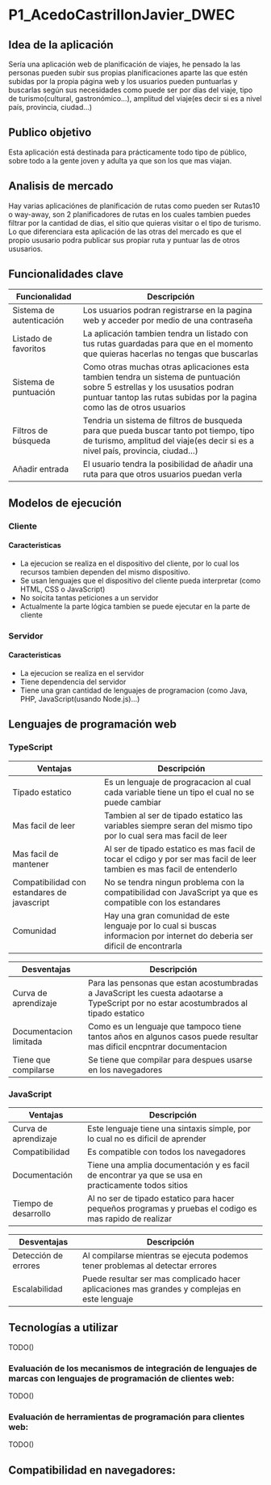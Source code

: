 # P1_AcedoCastrillonJavier_DWEC

## Idea de la aplicación
Sería una aplicación web de planificación de viajes, he pensado la las personas pueden subir sus propias planificaciones aparte las que estén subidas por la propia página web y los usuarios pueden puntuarlas y buscarlas según sus necesidades como puede ser por días del viaje, tipo de turismo(cultural, gastronómico…), amplitud del viaje(es decir si es a nivel país, provincia, ciudad…)

## Publico objetivo
Esta aplicación está destinada para prácticamente todo tipo de público, sobre todo a la gente joven y adulta ya que son los que mas viajan.

## Analisis de mercado
Hay varias aplicaciónes de planificación de rutas como pueden ser Rutas10 o way-away, son 2 planificadores de rutas en los cuales tambien puedes filtrar por la cantidad de dias, el sitio que quieras visitar o el tipo de turismo. Lo que diferenciara esta aplicación de las otras del mercado es que el propio ususario podra publicar sus propiar ruta y puntuar las de otros ususarios.

## Funcionalidades clave
| Funcionalidad            | Descripción                                                                                                                                                                                           |
|--------------------------|-------------------------------------------------------------------------------------------------------------------------------------------------------------------------------------------------------|
| Sistema de autenticación | Los usuarios podran registrarse en la pagina web y acceder por medio de una contraseña                                                                                                                |
| Listado de favoritos     | La aplicación tambien tendra un listado con tus rutas guardadas para que en el momento que quieras hacerlas no tengas que buscarlas                                                                   |
| Sistema de puntuación    | Como otras muchas otras aplicaciones esta tambien tendra un sistema de puntuación sobre 5 estrellas y los ususatios podran puntuar tantop las rutas subidas por la pagina como las de otros usuarios  |
| Filtros de búsqueda      | Tendria un sistema de filtros de busqueda para que pueda buscar tanto pot tiempo, tipo de turismo, amplitud del viaje(es decir si es a nivel país, provincia, ciudad…)                                |
| Añadir entrada           | El usuario tendra la posibilidad de añadir una ruta para que otros usuarios puedan verla                                                                                                              |

## Modelos de ejecución
### Cliente
#### Caracteristicas
- La ejecucion se realiza en el dispositivo del cliente, por lo cual los recursos tambien dependen del mismo dispositivo.
- Se usan lenguajes que el dispositivo del cliente pueda interpretar (como HTML, CSS o JavaScript)
- No soicita tantas peticiones a un servidor
- Actualmente la parte lógica tambien se puede ejecutar en la parte de cliente

### Servidor
#### Caracteristicas
- La ejecucion se realiza en el servidor
- Tiene dependencia del servidor
- Tiene una gran cantidad de lenguajes de programacion (como Java, PHP, JavaScript(usando Node.js)...)


## Lenguajes de programación web 
### TypeScript
| Ventajas                                    | Descripción                                                                                                                  |
|---------------------------------------------|------------------------------------------------------------------------------------------------------------------------------|
| Tipado estatico                             | Es un lenguaje de progracacion al cual cada variable tiene un tipo el cual no se puede cambiar                               |
| Mas facil de leer                           | Tambien al ser de tipado estatico las variables siempre seran del mismo tipo por lo cual sera mas facil de leer              |
| Mas facil de mantener                       | Al ser de tipado estatico es mas facil de tocar el cdigo y por ser mas facil de leer tambien es mas facil de entenderlo      |
| Compatibilidad con estandares de javascript | No se tendra ningun problema con la compatibilidad con JavaScript ya que es compatible con los estandares                    |
| Comunidad                                   | Hay una gran comunidad de este lenguaje por lo cual si buscas informacion por internet do deberia ser dificil de encontrarla |

| Desventajas                                 | Descripción |
|---------------------------------------------|-------------|
| Curva de aprendizaje                        | Para las pensonas que estan acostumbradas a JavaScript les cuesta adaotarse a TypeScript por no estar acostumbrados al tipado estatico |
| Documentacion limitada                      | Como es un lenguaje que tampoco tiene tantos años en algunos casos puede resultar mas dificil encpntrar documentacion |
| Tiene que compilarse                        | Se tiene que compilar para despues usarse en los navegadores |

### JavaScript
| Ventajas             | Descripción                                                                                                     |
|----------------------|-----------------------------------------------------------------------------------------------------------------|
| Curva de aprendizaje | Este lenguaje tiene una sintaxis simple, por lo cual no es dificil de aprender                                  |
| Compatibilidad       | Es compatible con todos los navegadores                                                                         |
| Documentación        | Tiene una amplia documentación y es facil de encontrar ya que se usa en practicamente todos sitios              |
| Tiempo de desarrollo | Al no ser de tipado estatico para hacer pequeños programas y pruebas el codigo es mas rapido de realizar        |

| Desventajas          | Descripción                                                                                   |
|----------------------|-----------------------------------------------------------------------------------------------|
| Detección de errores | Al compilarse mientras se ejecuta podemos tener problemas al detectar errores                 |
| Escalabilidad        | Puede resultar ser mas complicado hacer aplicaciones mas grandes y complejas en este lenguaje |

## Tecnologías a utilizar
TODO()
### Evaluación de los mecanismos de integración de lenguajes de marcas con lenguajes de programación de clientes web: 
TODO()

### Evaluación de herramientas de programación para clientes web:
TODO()

## Compatibilidad en navegadores:
